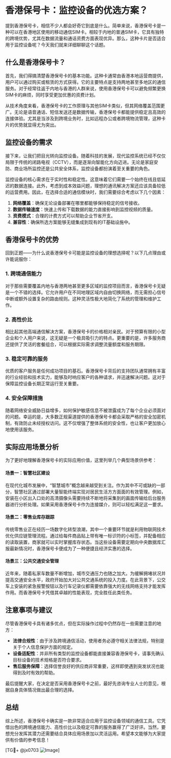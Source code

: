 # 香港保号卡：监控设备的优选方案？

提到香港保号卡，相信不少人都会好奇它到底是什么。简单来说，香港保号卡是一种可以在香港地区使用的移动通信SIM卡。相较于内地的普通SIM卡，它具有独特的跨境优势，尤其在数据流量和通话资费方面表现优异。那么，这种卡片是否适合用于监控设备呢？今天我们就来详细聊聊这个话题。

## 什么是香港保号卡？

首先，我们得搞清楚香港保号卡的基本功能。这种卡通常由香港本地运营商提供，用户可以通过购买或租赁的方式获得。它的主要特点是支持两地甚至多地区的通信服务。对于经常往返于内地与香港的人群来说，使用香港保号卡可以避免频繁更换SIM卡的麻烦，同时享受更加优惠的资费计划。

从技术角度来看，香港保号卡的工作原理与其他SIM卡类似，但其网络覆盖范围更广。无论是语音通话、短信发送还是数据传输，香港保号卡都能提供稳定且高效的连接体验。尤其是当涉及到跨境业务时，比如远程办公或者跨境物流管理，这种卡片的优势就显得尤为突出。

## 监控设备的需求

接下来，让我们把目光转向监控设备。随着科技的发展，现代监控系统已经不仅仅局限于传统的闭路电视（CCTV），而是逐渐向智能化方向迈进。无论是家庭安防、商业场所监控还是公共安全体系，监控设备都扮演着至关重要的角色。

监控设备的核心需求在于实时性和稳定性。这意味着它们需要一个始终在线且低延迟的数据连接。此外，考虑到成本效益问题，理想的通讯解决方案还应该具备较低的运营费用。因此，在选择合适的通信模块时，我们需要综合考虑以下几个因素：

1. **网络覆盖**：确保无论设备部署在哪里都能够保持稳定的信号接收。
2. **数据传输速度**：快速上传和下载数据的能力直接影响到监控视频的质量。
3. **资费模式**：合理的计费方式可以帮助企业节省开支。
4. **兼容性**：确保所选方案能够无缝集成到现有的IT基础设施中。

## 香港保号卡的优势

回到正题——为什么说香港保号卡可能是监控设备的理想选择呢？以下几点理由或许能说服你：

### 1. 跨境通信能力
对于那些需要覆盖内地与香港两地甚至更多区域的监控项目而言，香港保号卡无疑是一个不错的选择。它允许用户在不同地理区域内自由切换网络，而无需担心信号中断或额外设置复杂的路由规则。这种灵活性极大地简化了系统的管理和维护工作。

### 2. 高性价比
相比起其他高端通信解决方案，香港保号卡的价格相对亲民。对于预算有限的小型企业和个人用户来说，这无疑是一个极具吸引力的特点。更重要的是，许多服务商还提供了灵活的套餐组合，可以根据实际需求调整流量额度和服务期限。

### 3. 稳定可靠的服务
优质的客户服务是任何成功项目的基石。香港保号卡背后的支持团队通常拥有丰富的行业经验和技术实力，能够及时响应客户的各种请求，并迅速解决问题。这对于保障监控设备长期正常运行至关重要。

### 4. 安全保障措施
随着网络安全威胁日益增多，如何保护敏感信息不被泄露成为了每个企业必须面对的问题。幸运的是，大多数正规渠道提供的香港保号卡都会采取严格的安全加密机制，有效防止未经授权访问。这不仅增强了整体系统的安全性，也让客户更加放心地使用该服务。

## 实际应用场景分析

为了更好地理解香港保号卡的实际应用价值，这里列举几个典型场景供参考：

#### 场景一：智慧社区建设
在现代化城市发展中，“智慧城市”概念越来越受到关注。作为其中不可或缺的一部分，智慧社区通过部署大量智能终端实现对居民生活方方面面的有效管理。例如，安装在小区出入口处的高清摄像头需要持续不断地将采集到的画面传输给后台服务器进行分析处理。如果采用香港保号卡作为连接媒介，则可以轻松满足这一要求。

#### 场景二：零售业库存跟踪
传统零售业正在经历一场数字化转型浪潮，其中一个重要环节就是利用物联网技术优化供应链管理流程。通过给每件商品贴上带有唯一标识符的小标签，并配备相应的读取装置，商家就可以实时掌握库存状态。当这些设备需要定期向中央数据库汇报最新情况时，香港保号卡便成为了一种便捷且经济实惠的选择。

#### 场景三：公共交通安全管理
近年来，随着私家车数量不断增加，城市交通压力也随之加大。为缓解拥堵状况并提高交通安全水平，政府开始加大对公共交通系统的投入力度。在此背景下，公交车上安装的紧急报警按钮以及行车记录仪都需要依靠强大的无线网络支持才能发挥作用。而香港保号卡凭借其卓越的性能表现，完全胜任此类任务。

## 注意事项与建议

尽管香港保号卡具有诸多优点，但在实际操作过程中仍然存在一些需要注意的地方：

- **法律合规性**：由于涉及跨境通信活动，使用者务必遵守相关法律法规，特别是关于个人信息保护方面的规定。
- **设备适配性**：并非所有类型的监控设备都能直接兼容香港保号卡，请事先确认目标设备的技术规格是否符合要求。
- **售后服务保障**：选择信誉良好的供应商非常重要，这样即使遇到突发状况也能得到及时有效的帮助。

最后提醒大家，在决定是否采用香港保号卡之前，最好先咨询专业人士的意见，根据自身具体情况做出最合理的选择。

## 总结

综上所述，香港保号卡确实是一款非常适合应用于监控设备领域的通信工具。它凭借出色的跨境通信能力、高性价比以及稳定可靠的服务赢得了广泛好评。当然，要想充分发挥其潜力还需要结合具体应用场景加以灵活运用。希望本文能够为大家提供有价值的参考信息！

[TG💪+ @jx0703 ![Image](https://github.com/user-attachments/assets/dbca1d08-cadb-493c-b0ec-ad6f7a83f270)]